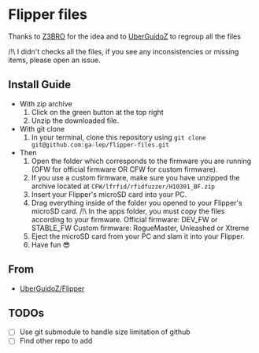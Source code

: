 # Flipper files

Thanks to [Z3BRO](https://github.com/Z3BRO) for the idea and to [UberGuidoZ](https://github.com/UberGuidoZ) to regroup all the files

/!\ I didn't checks all the files, if you see any inconsistencies or missing items, please open an issue.

## Install Guide

* With zip archive
  1. Click on the green button at the top right
  2. Unzip the downloaded file.
* With git clone
  1. In your terminal, clone this repository using `git clone git@github.com:ga-lep/flipper-files.git`
* Then
  1. Open the folder which corresponds to the firmware you are running (OFW for official firmware OR CFW for custom firmware).
  2. If you use a custom firmware, make sure you have unzipped the archive located at `CFW/lfrfid/rfidfuzzer/H10301_BF.zip`
  2. Insert your Flipper's microSD card into your PC.
  3. Drag everything inside of the folder you opened to your Flipper's microSD card.
	 /!\ In the apps folder, you must copy the files according to your firmware.
		 Official firmware: DEV_FW or STABLE_FW
		 Custom firmware: RogueMaster, Unleashed or Xtreme
  4. Eject the microSD card from your PC and slam it into your Flipper.
  5. Have fun :sunglasses:


## From

- [UberGuidoZ/Flipper](https://github.com/UberGuidoZ/Flipper)

## TODOs

- [ ] Use git submodule to handle size limitation of github
- [ ] Find other repo to add

